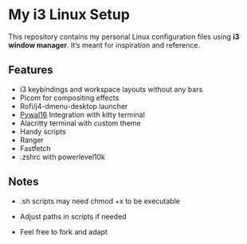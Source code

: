 # My i3 Linux Setup

This repository contains my personal Linux configuration files using **i3 window manager**. It’s meant for inspiration and reference.

## Features

- i3 keybindings and workspace layouts without any bars
- Picom for compositing effects
- Rofi/j4-dmenu-desktop launcher
- [Pywal16](https://github.com/eylles/pywal16) Integration with kitty terminal
- Alacritty terminal with custom theme
- Handy scripts
- Ranger 
- Fastfetch 
- .zshrc with powerlevel10k


## Notes

- .sh scripts may need chmod +x to be executable

- Adjust paths in scripts if needed

- Feel free to fork and adapt

